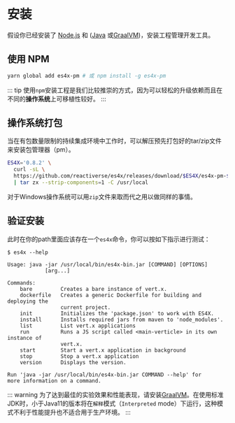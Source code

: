 # 安装

假设你已经安装了 [Node.js](https://nodejs.org/) 和 ([Java](https://adoptopenjdk.net/) 或[GraalVM](http://www.graalvm.org/))，安装工程管理开发工具。

## 使用 NPM

```bash
yarn global add es4x-pm # 或 npm install -g es4x-pm
```

::: tip
使用`npm`安装工程是我们比较推崇的方式，因为可以轻松的升级依赖而且在不同的**操作系统**上可移植性较好。 
:::

## 操作系统打包

当在有包数量限制的持续集成环境中工作时，可以解压预先打包好的tar/zip文件来安装包管理器（pm）。

```bash
ES4X='0.8.2' \
  curl -sL \
  https://github.com/reactiverse/es4x/releases/download/$ES4X/es4x-pm-$ES4X-bin.tar.gz \
  | tar zx --strip-components=1 -C /usr/local
```

对于Windows操作系统可以用`zip`文件来取而代之用以做同样的事情。


## 验证安装

此时在你的path里面应该存在一个`es4x`命令，你可以按如下指示进行测试：

```
$ es4x --help

Usage: java -jar /usr/local/bin/es4x-bin.jar [COMMAND] [OPTIONS]
            [arg...]

Commands:
    bare         Creates a bare instance of vert.x.
    dockerfile   Creates a generic Dockerfile for building and deploying the
                 current project.
    init         Initializes the 'package.json' to work with ES4X.
    install      Installs required jars from maven to 'node_modules'.
    list         List vert.x applications
    run          Runs a JS script called <main-verticle> in its own instance of
                 vert.x.
    start        Start a vert.x application in background
    stop         Stop a vert.x application
    version      Displays the version.

Run 'java -jar /usr/local/bin/es4x-bin.jar COMMAND --help' for
more information on a command.
```

::: warning
为了达到最佳的实验效果和性能表现，请安装[GraalVM](https://www.graalvm.org)。在使用标准JDK时，小于Java11的版本将在`解释`模式（`Interpreted` mode）下运行，这种模式不利于性能提升也不适合用于生产环境。
:::